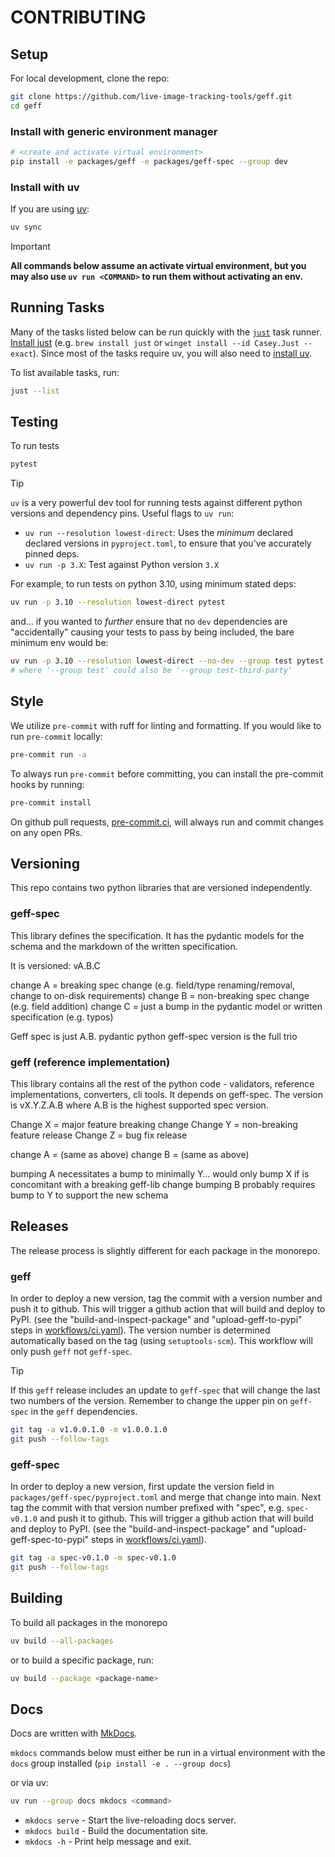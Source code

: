 # CONTRIBUTING

## Setup

For local development, clone the repo:

```sh
git clone https://github.com/live-image-tracking-tools/geff.git
cd geff
```

### Install with generic environment manager

```sh
# <create and activate virtual environment>
pip install -e packages/geff -e packages/geff-spec --group dev
```

### Install with uv

If you are using [uv](https://docs.astral.sh/uv/):

```sh
uv sync
```

> [!IMPORTANT]
> **All commands below assume an activate virtual environment, but you
> may also use `uv run <COMMAND>` to run them without activating an env.**

## Running Tasks

Many of the tasks listed below can be run quickly with the
[`just`](https://github.com/casey/just) task runner. [Install
just](https://just.systems/man/en/packages.html) (e.g. `brew install just` or
`winget install --id Casey.Just --exact`).  Since most of the tasks require uv,
you will also need to [install
uv](https://docs.astral.sh/uv/getting-started/installation/).

To list available tasks, run:

```sh
just --list
```

## Testing

To run tests

```sh
pytest
```

> [!TIP]
> `uv` is a very powerful dev tool for running tests against different
> python versions and dependency pins.  Useful flags to `uv run`:
>
> - `uv run --resolution lowest-direct`: Uses the *minimum* declared declared
>   versions in `pyproject.toml`, to ensure that you've accurately pinned deps.
> - `uv run -p 3.X`: Test against Python version `3.X`
>
> For example, to run tests on python 3.10, using minimum stated deps:
>
> ```sh
> uv run -p 3.10 --resolution lowest-direct pytest
> ```
>
> and... if you wanted to *further* ensure that no `dev` dependencies are "accidentally"
> causing your tests to pass by being included, the bare minimum env would be:
>
> ```sh
> uv run -p 3.10 --resolution lowest-direct --no-dev --group test pytest
> # where '--group test' could also be '--group test-third-party'
> ```

## Style

We utilize `pre-commit` with ruff for linting and formatting. If you would like to run `pre-commit` locally:

```sh
pre-commit run -a
```

To always run `pre-commit` before committing, you can install the pre-commit hooks by running:

```sh
pre-commit install
```

On github pull requests, [pre-commit.ci](https://pre-commit.ci/), will always run and commit changes on any open PRs.

## Versioning

This repo contains two python libraries that are versioned independently.

### geff-spec
This library defines the specification. It has the pydantic models for the schema and the markdown of the written specification.

It is versioned: vA.B.C

change A = breaking spec change (e.g. field/type renaming/removal, change to on-disk requirements)
change B = non-breaking spec change (e.g. field addition)
change C = just a bump in the pydantic model or written specification (e.g. typos)

Geff spec is just A.B.
pydantic python geff-spec version is the full trio

### geff (reference implementation)
This library contains all the rest of the python code - validators, reference implementations, converters, cli tools. It depends on geff-spec.
The version is vX.Y.Z.A.B where A.B is the highest supported spec version.

Change X = major feature breaking change
Change Y = non-breaking feature release
Change Z = bug fix release

change A = (same as above)
change B = (same as above)

bumping A necessitates a bump to minimally Y…
would only bump X if is concomitant with a breaking geff-lib change
bumping B probably requires bump to Y to support the new schema

## Releases

The release process is slightly different for each package in the monorepo.

### geff

In order to deploy a new version, tag the commit with a version number and push
it to github. This will trigger a github action that will build and deploy to
PyPI. (see the "build-and-inspect-package" and "upload-geff-to-pypi" steps in
[workflows/ci.yaml](./.github/workflows/ci.yaml)). The version number is
determined automatically based on the tag (using `setuptools-scm`). This workflow
will only push `geff` not `geff-spec`. 

> [!TIP]
> If this `geff` release includes an update to `geff-spec` that will change the last two numbers of the version. Remember to change the upper pin on `geff-spec` in the `geff` dependencies.

```sh
git tag -a v1.0.0.1.0 -m v1.0.0.1.0
git push --follow-tags
```

### geff-spec

In order to deploy a new version, first update the version field in `packages/geff-spec/pyproject.toml`
and merge that change into main. Next tag the commit with that version number prefixed with "spec", e.g.
`spec-v0.1.0` and push it to github. This will trigger a github action that will build and deploy to
PyPI. (see the "build-and-inspect-package" and "upload-geff-spec-to-pypi" steps in
[workflows/ci.yaml](./.github/workflows/ci.yaml)).

```sh
git tag -a spec-v0.1.0 -m spec-v0.1.0
git push --follow-tags
```

## Building

To build all packages in the monorepo

```sh
uv build --all-packages
```

or to build a specific package, run:

```sh
uv build --package <package-name>
```

## Docs

Docs are written with [MkDocs](https://www.mkdocs.org).

`mkdocs` commands below must either be run in a virtual environment with the
`docs` group installed (`pip install -e . --group docs`)

or via uv:  

```sh
uv run --group docs mkdocs <command>
```

- `mkdocs serve` - Start the live-reloading docs server.
- `mkdocs build` - Build the documentation site.
- `mkdocs -h` - Print help message and exit.

